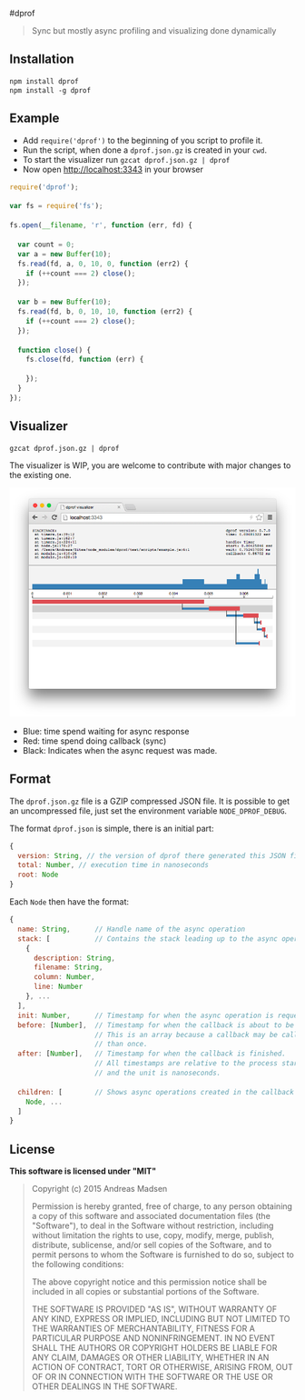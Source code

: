 #dprof

> Sync but mostly async profiling and visualizing done dynamically

## Installation

```sheel
npm install dprof
npm install -g dprof
```

## Example

* Add `require('dprof')` to the beginning of you script to profile it.
* Run the script, when done a `dprof.json.gz` is created in your `cwd`.
* To start the visualizer run `gzcat dprof.json.gz | dprof`
* Now open [http://localhost:3343](http://localhost:3343) in your browser

```javascript
require('dprof');

var fs = require('fs');

fs.open(__filename, 'r', function (err, fd) {

  var count = 0;
  var a = new Buffer(10);
  fs.read(fd, a, 0, 10, 0, function (err2) {
    if (++count === 2) close();
  });

  var b = new Buffer(10);
  fs.read(fd, b, 0, 10, 10, function (err2) {
    if (++count === 2) close();
  });

  function close() {
    fs.close(fd, function (err) {

    });
  }
});
```

## Visualizer

```shell
gzcat dprof.json.gz | dprof
```

The visualizer is WIP, you are welcome to contribute with major changes to the existing one.

![Visualizer](https://github.com/AndreasMadsen/dprof/blob/master/visualizer.png)

* Blue: time spend waiting for async response
* Red: time spend doing callback (sync)
* Black: Indicates when the async request was made.

## Format

The `dprof.json.gz` file is a GZIP compressed JSON file. It is possible
to get an uncompressed file, just set the environment variable `NODE_DPROF_DEBUG`.

The format `dprof.json` is simple, there is an initial part:

```javascript
{
  version: String, // the version of dprof there generated this JSON file
  total: Number, // execution time in nanoseconds
  root: Node
}
```

Each `Node` then have the format:

```javascript
{
  name: String,      // Handle name of the async operation
  stack: [           // Contains the stack leading up to the async operation
    {
      description: String,
      filename: String,
      column: Number,
      line: Number
    }, ...
  ],
  init: Number,      // Timestamp for when the async operation is requested.
  before: [Number],  // Timestamp for when the callback is about to be called.
                     // This is an array because a callback may be called more
                     // than once.
  after: [Number],   // Timestamp for when the callback is finished.
                     // All timestamps are relative to the process startup time
                     // and the unit is nanoseconds.

  children: [        // Shows async operations created in the callback
    Node, ...
  ]
}
```

## License

**This software is licensed under "MIT"**

> Copyright (c) 2015 Andreas Madsen
>
> Permission is hereby granted, free of charge, to any person obtaining a copy
> of this software and associated documentation files (the "Software"), to deal
> in the Software without restriction, including without limitation the rights
> to use, copy, modify, merge, publish, distribute, sublicense, and/or sell
> copies of the Software, and to permit persons to whom the Software is
> furnished to do so, subject to the following conditions:
>
> The above copyright notice and this permission notice shall be included in
> all copies or substantial portions of the Software.
>
> THE SOFTWARE IS PROVIDED "AS IS", WITHOUT WARRANTY OF ANY KIND, EXPRESS OR
> IMPLIED, INCLUDING BUT NOT LIMITED TO THE WARRANTIES OF MERCHANTABILITY,
> FITNESS FOR A PARTICULAR PURPOSE AND NONINFRINGEMENT. IN NO EVENT SHALL THE
> AUTHORS OR COPYRIGHT HOLDERS BE LIABLE FOR ANY CLAIM, DAMAGES OR OTHER
> LIABILITY, WHETHER IN AN ACTION OF CONTRACT, TORT OR OTHERWISE, ARISING FROM,
> OUT OF OR IN CONNECTION WITH THE SOFTWARE OR THE USE OR OTHER DEALINGS IN
> THE SOFTWARE.
